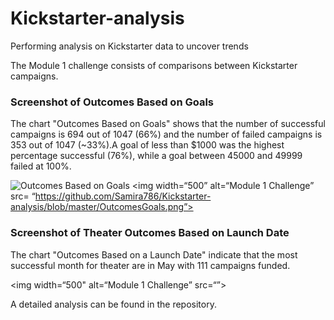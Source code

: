 # Kickstarter-analysis
Performing analysis on Kickstarter data to uncover trends

The Module 1 challenge consists of comparisons between Kickstarter campaigns.

### Screenshot of Outcomes Based on Goals

The chart "Outcomes Based on Goals" shows that the number of successful campaigns is 694 out of 1047 (66%) and the number of failed campaigns is 353 out of 1047 (~33%).A goal of less than $1000 was the highest percentage successful (76%), while a goal between 45000 and 49999 failed at 100%.

![Outcomes Based on Goals](OutcomesGoals.png”)
<img width=“500” alt=“Module 1 Challenge” src= “https://github.com/Samira786/Kickstarter-analysis/blob/master/OutcomesGoals.png”>

### Screenshot of Theater Outcomes Based on Launch Date

The chart "Outcomes Based on a Launch Date" indicate that the most successful month for theater are in May with 111 campaigns funded.

<img width=“500" alt=“Module 1 Challenge” src=“”>
                
A detailed analysis can be found in the repository.

